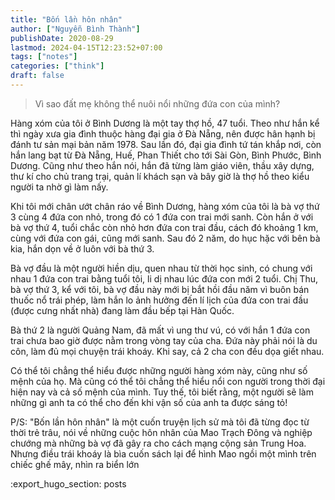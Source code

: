 ```yaml
---
title: "Bốn lần hôn nhân"
author: ["Nguyễn Bình Thành"]
publishDate: 2020-08-29
lastmod: 2024-04-15T12:23:52+07:00
tags: ["notes"]
categories: ["think"]
draft: false
---
```


> Vì sao đất mẹ không thể nuôi nổi những đứa con của mình?

Hàng xóm của tôi ở Bình Dương là một tay thợ hồ, 47 tuổi. Theo như hắn
kể thì ngày xưa gia đình thuộc hàng đại gia ở Đà Nẵng, nên được hân hạnh
bị đánh tư sản mại bản năm 1978. Sau lần đó, đại gia đình tứ tán khắp
nơi, còn hắn lang bạt từ Đà Nẵng, Huế, Phan Thiết cho tới Sài Gòn, Bình
Phước, Bình Dương. Cũng như theo hắn nói, hắn đã từng làm giáo viên,
thầu xây dựng, thư kí cho chủ trang trại, quản lí khách sạn và bây giờ
là thợ hồ theo kiểu người ta nhờ gì làm nấy.

Khi tôi mới chân ướt chân ráo về Bình Dương, hàng xóm của tôi là bà vợ
thứ 3 cùng 4 đứa con nhỏ, trong đó có 1 đứa con trai mới sanh. Còn hắn ở
với bà vợ thứ 4, tuổi chắc còn nhỏ hơn đứa con trai đầu, cách đó khoảng
1 km, cùng với đứa con gái, cũng mới sanh. Sau đó 2 năm, do hục hặc với
bên bà kia, hắn dọn về ở luôn với bà thứ 3.

Bà vợ đầu là một người hiền dịu, quen nhau từ thời học sinh, có chung
với nhau 1 đứa con trai bằng tuổi tôi, li dị nhau lúc đứa con mới 2
tuổi. Chị Thu, bà vợ thứ 3, kể với tôi, bà vợ đầu này mới bị bắt hồi đầu
năm vì buôn bán thuốc nổ trái phép, làm hắn lo ảnh hưởng đến lí lịch của
đứa con trai đầu (được cưng nhất nhà) đang làm đầu bếp tại Hàn Quốc.

Bà thứ 2 là người Quảng Nam, đã mất vì ung thư vú, có với hắn 1 đứa con
trai chưa bao giờ được nằm trong vòng tay của cha. Đứa này phải nói là
du côn, làm đủ mọi chuyện trái khoáy. Khi say, cả 2 cha con đều dọa giết
nhau.

Có thể tôi chẳng thể hiểu được những người hàng xóm này, cũng như số
mệnh của họ. Mà cũng có thể tôi chẳng thể hiểu nổi con người trong thời
đại hiện nay và cả số mệnh của mình. Tuy thế, tôi biết rằng, một người
sẽ làm những gì anh ta có thể cho đến khi vận số của anh ta được sáng
tỏ!

P/S: "Bốn lần hôn nhân" là một cuốn truyện lịch sử mà tôi đã từng đọc từ
thời trẻ trâu, nói về những cuộc hôn nhân của Mao Trạch Đông và nghiệp
chướng mà những bà vợ đã gây ra cho cách mạng cộng sản Trung Hoa. Nhưng
điều trái khoáy là bìa cuốn sách lại để hình Mao ngồi một mình trên
chiếc ghế mây, nhìn ra biển lớn

:export_hugo_section: posts
